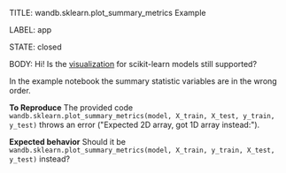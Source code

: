 TITLE:
wandb.sklearn.plot_summary_metrics Example

LABEL:
app

STATE:
closed

BODY:
Hi! Is the [visualization](https://wandb.ai/lavanyashukla/visualize-sklearn/reports/Visualize-Scikit-Models--Vmlldzo0ODIzNg) for scikit-learn models still supported?

In the example notebook the summary statistic variables are in the wrong order.

**To Reproduce**
The provided code `wandb.sklearn.plot_summary_metrics(model, X_train, X_test, y_train, y_test)` throws an error ("Expected 2D array, got 1D array instead:"). 

**Expected behavior**
Should it be `wandb.sklearn.plot_summary_metrics(model, X_train, y_train, X_test, y_test)` instead?




